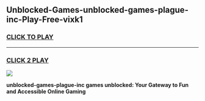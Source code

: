 
## Unblocked-Games-unblocked-games-plague-inc-Play-Free-vixk1
<h3>
<a href="https://premium76.site?title=unblocked-games-plague-inc&ref=10A">CLICK TO PLAY</a></h3>
<hr>

<h3>
<a href="https://premium76.site?title=unblocked-games-plague-inc&ref=10A">CLICK 2 PLAY</a>
  
</h3>

<a href="https://premium76.site?title=unblocked-games-plague-inc&ref=10A"><img src="https://clearcache.store/games.png"></a>


**unblocked-games-plague-inc games unblocked: Your Gateway to Fun and Accessible Online Gaming**
